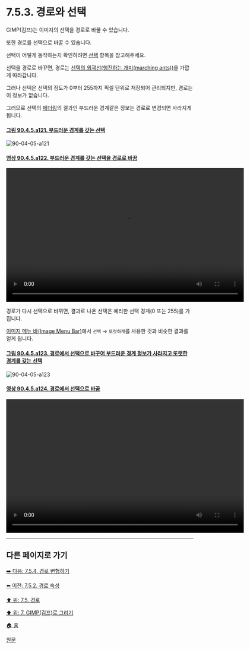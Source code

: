 # 7.5.3. 경로와 선택
GIMP(김프)는 이미지의 선택을 경로로 바꿀 수 있습니다. 

또한 경로를 선택으로 바꿀 수 있습니다. 

선택이 어떻게 동작하는지 확인하려면 [선택](./07-01-00-the-selection.md) 항목을 참고해주세요.

선택을 경로로 바꾸면, 경로는 [선택의 외곽선(행진하는 개미(marching ants))](./19-glossaryx-marching_ants.md)을 가깝게 따라갑니다. 

그러나 선택은 선택의 정도가 0부터 255까지 픽셀 단위로 저장되어 관리되지만, 경로는 이 정보가 없습니다. 

그러므로 선택의 [페더링](./07-01-01-feathering.md)의 결과인 부드러운 경계같은 정보는 경로로 변경되면 사라지게 됩니다.

<a id="90-04-05-a121"></a>

#### [그림 90.4.5.a121. 부드러운 경계를 갖는 선택](./90-04-0005-paths.md#90-04-05-a121)
![90-04-05-a121](https://github.com/wonder13662/gimp/assets/15767104/53619a1a-7d3d-461f-b079-ebfc874480b4)

<a id="90-04-05-a122"></a>

#### [영상 90.4.5.a122. 부드러운 경계를 갖는 선택을 경로로 바꿈](./90-04-0005-paths.md#90-04-05-a122)
<video controls="controls" width="640" height="360" src="https://github.com/wonder13662/gimp/assets/15767104/5c8e5d62-e929-426e-b1b9-0a6f83bdc2c4"></video>

경로가 다시 선택으로 바뀌면, 결과로 나온 선택은 예리한 선택 경계(0 또는 255)를 가집니다. 

[이미지 메뉴 바(Image Menu Bar)](./19-glossaryx-image_menu_bar.md)에서 `선택` → `또렷하게`를 사용한 것과 비슷한 결과를 얻게 됩니다.

<a id="90-04-05-a123"></a>

#### [그림 90.4.5.a123. 경로에서 선택으로 바꾸어 부드러운 경계 정보가 사라지고 또렷한 경계를 갖는 선택](./90-04-0005-paths.md#90-04-05-a123)
![90-04-05-a123](https://github.com/wonder13662/gimp/assets/15767104/c5f8f5cf-ebea-4913-9f8c-8dc8b45145bc)

<a id="90-04-05-a124"></a>

#### [영상 90.4.5.a124. 경로에서 선택으로 바꿈](./90-04-0005-paths.md#90-04-05-a124)
<video controls="controls" width="640" height="360" src="https://github.com/wonder13662/gimp/assets/15767104/ad3948e7-653e-4ffd-a23e-828080206444"></video>

***

## 다른 페이지로 가기
[➡️ 다음: 7.5.4. 경로 변형하기](./07-05-04-transforming-paths.md)

[⬅️ 이전: 7.5.2. 경로 속성](./07-05-02-path-properties.md)

[⬆️ 위: 7.5. 경로](./07-05-00-paths.md)

[⬆️ 위: 7. GIMP(김프)로 그리기](./07-00-painting-with-gimp.md)

[🏠 홈](./00-home.md)

[원문](https://docs.gimp.org/2.10/ko/gimp-using-paths-and-selections.html)